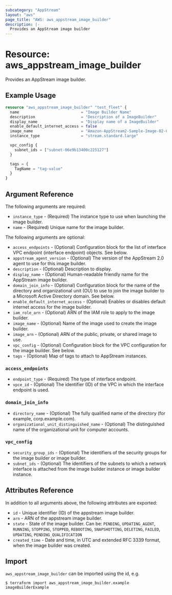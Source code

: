```yaml
---
subcategory: "AppStream"
layout: "aws"
page_title: "AWS: aws_appstream_image_builder"
description: |-
  Provides an AppStream image builder
---
```


# Resource: aws_appstream_image_builder

Provides an AppStream image builder.

## Example Usage

```terraform
resource "aws_appstream_image_builder" "test_fleet" {
  name                           = "Image Builder Name"
  description                    = "Description of a ImageBuilder"
  display_name                   = "Display name of a ImageBuilder"
  enable_default_internet_access = false
  image_name                     = "Amazon-AppStream2-Sample-Image-02-04-2019"
  instance_type                  = "stream.standard.large"

  vpc_config {
    subnet_ids = ["subnet-06e9b13400c225127"]
  }

  tags = {
    TagName = "tag-value"
  }
}
```

## Argument Reference

The following arguments are required:

* `instance_type` - (Required) The instance type to use when launching the image builder.
* `name` - (Required) Unique name for the image builder.

The following arguments are optional:

* `access_endpoints` - (Optional) Configuration block for the list of interface VPC endpoint (interface endpoint) objects. See below.
* `appstream_agent_version` - (Optional) The version of the AppStream 2.0 agent to use for this image builder.
* `description` - (Optional) Description to display.
* `display_name` - (Optional) Human-readable friendly name for the AppStream image builder.
* `domain_join_info` - (Optional) Configuration block for the name of the directory and organizational unit (OU) to use to join the image builder to a Microsoft Active Directory domain. See below.
* `enable_default_internet_access` - (Optional) Enables or disables default internet access for the image builder.
* `iam_role_arn` - (Optional) ARN of the IAM role to apply to the image builder.
* `image_name` - (Optional) Name of the image used to create the image builder.
* `image_arn` - (Optional) ARN of the public, private, or shared image to use.
* `vpc_config` - (Optional) Configuration block for the VPC configuration for the image builder. See below.
* `tags` - (Optional) Map of tags to attach to AppStream instances.


### `access_endpoints`

* `endpoint_type` - (Required) The type of interface endpoint.
* `vpce_id` - (Optional) The identifier (ID) of the VPC in which the interface endpoint is used.

### `domain_join_info`

* `directory_name` - (Optional) The fully qualified name of the directory (for example, corp.example.com).
* `organizational_unit_distinguished_name` - (Optional) The distinguished name of the organizational unit for computer accounts.

### `vpc_config`

* `security_group_ids` - (Optional) The identifiers of the security groups for the image builder or image builder.
* `subnet_ids` - (Optional) The identifiers of the subnets to which a network interface is attached from the image builder instance or image builder instance.


## Attributes Reference

In addition to all arguments above, the following attributes are exported:

* `id` - Unique identifier (ID) of the appstream image builder.
* `arn` - ARN of the appstream image builder.
* `state` - State of the image builder. Can be: `PENDING`, `UPDATING_AGENT`, `RUNNING`, `STOPPING`, `STOPPED`, `REBOOTING`, `SNAPSHOTTING`, `DELETING`, `FAILED`, `UPDATING`, `PENDING_QUALIFICATION`
* `created_time` -  Date and time, in UTC and extended RFC 3339 format, when the image builder was created.


## Import

`aws_appstream_image_builder` can be imported using the id, e.g.

```
$ terraform import aws_appstream_image_builder.example imageBuilderExample